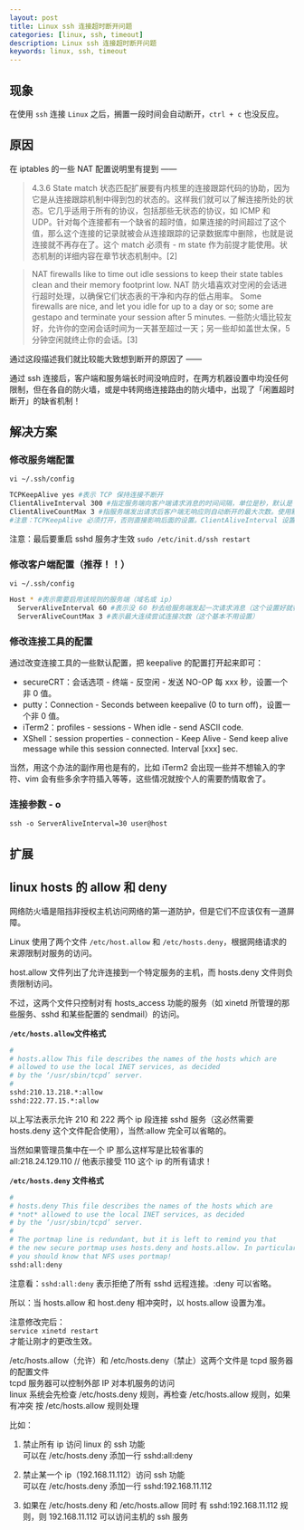 ```yaml
---
layout: post
title: Linux ssh 连接超时断开问题
categories: [linux, ssh, timeout]
description: Linux ssh 连接超时断开问题
keywords: linux, ssh, timeout
---
```


## 现象
在使用 `ssh` 连接 `Linux` 之后，搁置一段时间会自动断开，`ctrl + c` 也没反应。

## 原因
在 iptables 的一些 NAT 配置说明里有提到 ——

> 4.3.6 State match 状态匹配扩展要有内核里的连接跟踪代码的协助，因为它是从连接跟踪机制中得到包的状态的。这样我们就可以了解连接所处的状态。它几乎适用于所有的协议，包括那些无状态的协议，如 ICMP 和 UDP。针对每个连接都有一个缺省的超时值，如果连接的时间超过了这个值，那么这个连接的记录就被会从连接跟踪的记录数据库中删除，也就是说连接就不再存在了。这个 match 必须有 - m state 作为前提才能使用。状态机制的详细内容在章节状态机制中。[2]

> NAT firewalls like to time out idle sessions to keep their state tables clean and their memory footprint low.
> NAT 防火墙喜欢对空闲的会话进行超时处理，以确保它们状态表的干净和内存的低占用率。
> Some firewalls are nice, and let you idle for up to a day or so; some are gestapo and terminate your session after 5 minutes.
> 一些防火墙比较友好，允许你的空闲会话时间为一天甚至超过一天；另一些却如盖世太保，5 分钟空闲就终止你的会话。[3]

通过这段描述我们就比较能大致想到断开的原因了 ——

通过 ssh 连接后，客户端和服务端长时间没响应时，在两方机器设置中均没任何限制，但在各自的防火墙，或是中转网络连接路由的防火墙中，出现了「闲置超时断开」的缺省机制！

## 解决方案
### 修改服务端配置
`vi ~/.ssh/config`

``` sh
TCPKeepAlive yes #表示 TCP 保持连接不断开
ClientAliveInterval 300 #指定服务端向客户端请求消息的时间间隔，单位是秒，默认是 0，不发送。设置个 300 表示 5 分钟发送一次（注意，这里是服务端主动发起），然后等待客户端响应，成功，则保持连接。
ClientAliveCountMax 3 #指服务端发出请求后客户端无响应则自动断开的最大次数。使用默认给的 3 即可。
#注意：TCPKeepAlive 必须打开，否则直接影响后面的设置。ClientAliveInterval 设置的值要小于各层防火墙的最小值，不然，也就没用了。
```
注意：最后要重启 sshd 服务才生效
`sudo /etc/init.d/ssh restart`

### 修改客户端配置（推荐！！）
`vi ~/.ssh/config`

``` sh
Host * #表示需要启用该规则的服务端（域名或 ip）
  ServerAliveInterval 60 #表示没 60 秒去给服务端发起一次请求消息（这个设置好就行了）
  ServerAliveCountMax 3 #表示最大连续尝试连接次数（这个基本不用设置）
```

### 修改连接工具的配置
通过改变连接工具的一些默认配置，把 keepalive 的配置打开起来即可：

- secureCRT：会话选项 - 终端 - 反空闲 - 发送 NO-OP 每 xxx 秒，设置一个非 0 值。
- putty：Connection - Seconds between keepalive (0 to turn off)，设置一个非 0 值。
- iTerm2：profiles - sessions - When idle - send ASCII code.
- XShell：session properties - connection - Keep Alive - Send keep alive message while this session connected. Interval [xxx] sec.

当然，用这个办法的副作用也是有的，比如 iTerm2 会出现一些并不想输入的字符、vim 会有些多余字符插入等等，这些情况就按个人的需要酌情取舍了。

### 连接参数 - o
`ssh -o ServerAliveInterval=30 user@host`

## 扩展
## linux hosts 的 allow 和 deny
网络防火墙是阻挡非授权主机访问网络的第一道防护，但是它们不应该仅有一道屏障。

Linux 使用了两个文件 `/etc/host.allow` 和 `/etc/hosts.deny`，根据网络请求的来源限制对服务的访问。

host.allow 文件列出了允许连接到一个特定服务的主机，而 hosts.deny 文件则负责限制访问。

不过，这两个文件只控制对有 hosts_access 功能的服务（如 xinetd 所管理的那些服务、sshd 和某些配置的 sendmail）的访问。

**`/etc/hosts.allow`文件格式**  
``` sh
#
# hosts.allow This file describes the names of the hosts which are
# allowed to use the local INET services, as decided
# by the ‘/usr/sbin/tcpd’ server.
#
sshd:210.13.218.*:allow
sshd:222.77.15.*:allow
```
以上写法表示允许 210 和 222 两个 ip 段连接 sshd 服务（这必然需要 hosts.deny 这个文件配合使用），当然:allow 完全可以省略的。

当然如果管理员集中在一个 IP 那么这样写是比较省事的  
all:218.24.129.110 // 他表示接受 110 这个 ip 的所有请求！

**`/etc/hosts.deny` 文件格式**
``` sh
#
# hosts.deny This file describes the names of the hosts which are
# *not* allowed to use the local INET services, as decided
# by the ‘/usr/sbin/tcpd’ server.
#
# The portmap line is redundant, but it is left to remind you that
# the new secure portmap uses hosts.deny and hosts.allow. In particular
# you should know that NFS uses portmap!
sshd:all:deny
```
注意看：`sshd:all:deny` 表示拒绝了所有 sshd 远程连接。:deny 可以省略。

所以：当 hosts.allow 和 host.deny 相冲突时，以 hosts.allow 设置为准。

注意修改完后：  
`service xinetd restart`  
才能让刚才的更改生效。

/etc/hosts.allow（允许）和 /etc/hosts.deny（禁止）这两个文件是 tcpd 服务器的配置文件  
tcpd 服务器可以控制外部 IP 对本机服务的访问  
linux 系统会先检查 /etc/hosts.deny 规则，再检查 /etc/hosts.allow 规则，如果有冲突 按 /etc/hosts.allow 规则处理

比如：
1. 禁止所有 ip 访问 linux 的 ssh 功能  
可以在 /etc/hosts.deny 添加一行 sshd:all:deny

2. 禁止某一个 ip（192.168.11.112）访问 ssh 功能  
可以在 /etc/hosts.deny 添加一行 sshd:192.168.11.112

3. 如果在 /etc/hosts.deny 和 /etc/hosts.allow 同时 有 sshd:192.168.11.112 规则，则 192.168.11.112 可以访问主机的 ssh 服务